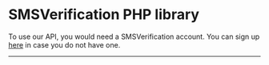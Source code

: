 # SMSVerification PHP library
To use our API, you would need a SMSVerification account. You can sign up [here](https://smsverification.xyz/register "here") in case you do not have one.

------------

